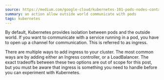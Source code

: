 ```yaml
---
source: https://medium.com/google-cloud/kubernetes-101-pods-nodes-containers-and-clusters-c1509e409e16
summary: an action allow outside world communicate with pods
tags: kubernetes
---
```

By default, Kubernetes provides isolation between pods and the outside world. If you want to communicate with a service running in a pod, you have to open up a channel for communication. This is referred to as ingress.

There are multiple ways to add ingress to your cluster. The most common ways are by adding either an Ingress controller, or a LoadBalancer. The exact tradeoffs between these two options are out of scope for this post, but you must be aware that ingress is something you need to handle before you can experiment with Kubernetes.